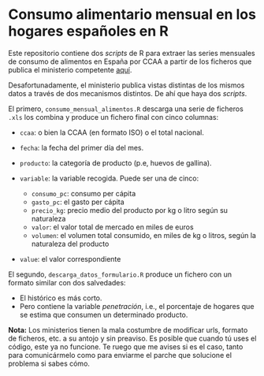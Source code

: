 # Consumo alimentario mensual en los hogares españoles en R

Este repositorio contiene dos _scripts_ de R para extraer las series mensuales de consumo de alimentos en España por CCAA a partir de los ficheros que publica el ministerio competente [aquí](https://www.mapa.gob.es/es/alimentacion/temas/consumo-tendencias/panel-de-consumo-alimentario/series-anuales/default.aspx).

Desafortunadamente, el ministerio publica vistas distintas de los mismos datos a través de dos mecanismos distintos. De ahí que haya dos _scripts_.

El primero, `consumo_mensual_alimentos.R` descarga una serie de ficheros `.xls` los combina y produce un fichero final con cinco columnas:

* `ccaa`: o bien la CCAA (en formato ISO) o el total nacional.
* `fecha`: la fecha del primer día del mes.
* `producto`: la categoría de producto (p.e, huevos de gallina).
* `variable`: la variable recogida. Puede ser una de cinco:

    * `consumo_pc`: consumo per cápita
    * `gasto_pc`: el gasto per cápita
    * `precio_kg`: precio medio del producto por kg o litro según su naturaleza
    * `valor`: el valor total de mercado en miles de euros
    * `volumen`: el volumen total consumido, en miles de kg o litros, según la naturaleza del producto

* `value`: el valor correspondiente

El segundo, `descarga_datos_formulario.R` produce un fichero con un formato similar con dos salvedades:

* El histórico es más corto.
* Pero contiene la variable _penetración_, i.e., el porcentaje de hogares que se estima que consumen un determinado producto.

**Nota:** Los ministerios tienen la mala costumbre de modificar urls, formato de ficheros, etc. a su antojo y sin preaviso. Es posible que cuando tú uses el código, este ya no funcione. Te ruego que me avises si es el caso, tanto para comunicármelo como para enviarme el parche que solucione el problema si sabes cómo.
